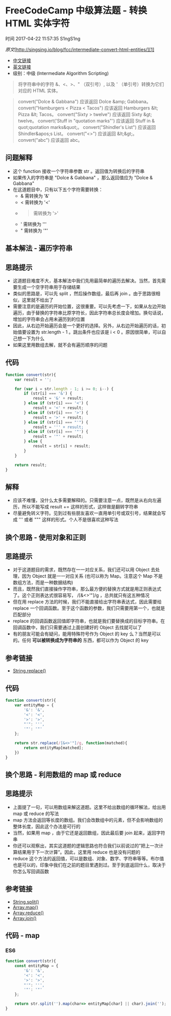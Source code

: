# FreeCodeCamp 中级算法题 - 转换 HTML 实体字符

 时间 2017-04-22 11:57:35  S1ngS1ng

_原文_[http://singsing.io/blog/fcc/intermediate-convert-html-entities/][1]



* [中文链接][4]
* [英文链接][5]
* 级别：中级 (Intermediate Algorithm Scripting)

> 将字符串中的字符 &、<、>、" （双引号）, 以及 ' （单引号）转换为它们对应的 HTML 实体。


> convert("Dolce & Gabbana") 应该返回 Dolce &​amp; Gabbana。
> convert("Hamburgers < Pizza < Tacos") 应该返回 Hamburgers &​lt; Pizza &​lt; Tacos。
> convert("Sixty > twelve") 应该返回 Sixty &​gt; twelve。
> convert('Stuff in "quotation marks"') 应该返回 Stuff in &​quot;quotation marks&​quot;。
> convert("Shindler's List") 应该返回 Shindler&​apos;s List。
> convert("<>") 应该返回 &​lt;&​gt;。
> convert("abc") 应该返回 abc。



## 问题解释 

* 这个 function 接收一个字符串参数 str 。返回值为转换后的字符串
* 如果传入的字符串是 "Dolce & Gabbana" ，那么返回值应为 "Dolce & Gabbana"
* 在这道题目中，只有以下五个字符需要转换： 
  * & 需转换为 '&'
  * < 需转换为 '<'
  * > 需转换为 '>'
  * ' 需转换为 '''
  * " 需转换为 '"'

## 基本解法 - 遍历字符串 

## 思路提示 

* 这道题目难度不大，基本解法中我们先用最简单的遍历去解决。当然，首先需要生成一个空字符串用于存储结果
* 类似的思路是，可以先 split ，然后操作数组，最后再 join 。由于思路很相似，这里就不给出了
* 需要注意的是遍历的开始位置，这很重要。可以先考虑一下，如果从左边开始遍历，由于替换的字符串比原字符长，因此字符串总长度会增加。换句话说，增加的字符串会占用未遍历到的位置
* 因此，从右边开始遍历会是一个更好的选择。另外，从右边开始遍历的话，初始值要设置为 str.length - 1 。跳出条件也应该是 i < 0 。原因很简单，可以自己想一下为什么
* 如果这里用数组去解，就不会有遍历顺序的问题

## 代码 
```js
function convert(str){
    var result = '';

    for (var i = str.length - 1; i >= 0; i--) {
        if (str[i] === '&') {
            result = '&' + result;
        } else if (str[i] === '<') {
            result = '<' + result;
        } else if (str[i] === '>') {
            result = '>' + result;
        } else if (str[i] === "'") {
            result = ''' + result;
        } else if (str[i] === '"') {
            result = '"' + result;
        } else {
            result = str[i] + result;
        }
    }

    return result;
}

```
## 解释 

* 应该不难懂，没什么太多需要解释的。只需要注意一点，既然是从右向左遍历，所以不能写成 result += 这样的形式，这样做是翻转字符串
* 尽量避免转义字符。见到过有些朋友喜欢一直用单引号或双引号，结果就会写成 '\'' 或者 "\"" 这样的形式。个人不是很喜欢这种写法

## 换个思路 - 使用对象和正则 

## 思路提示 

* 对于这道题目的需求，既然存在一一对应关系，我们还可以用 Object 去处理，因为 Object 就是一一对应关系 (也可以称为 Map。注意这个 Map 不是数组方法，而是一种数据结构)
* 而且，既然我们直接操作字符串，那么最方便的替换方式就是用正则表达式了。这个正则表达式很容易写， /[&<>'"]/g ，总共就只有这五种情况
* 但在用 replace 方法的时候，我们不能直接给出字符串表达式，因此需要给 replace 一个回调函数。至于这个函数的参数，我们只需要用第一个，也就是匹配部分
* replace 的回调函数返回值即字符串，也就是我们要替换成的目标字符串。在回调函数中，我们只需要通过上面创建好的 Object 去找就可以了
* 有的朋友可能会有疑问，能用特殊符号作为 Object 的 key 么？当然是可以的。任何 **可以被转换成为字符串的** 东西，都可以作为 Object 的 key

## 参考链接 

* [String.replace()][6]

## 代码 
```js
function convert(str){
    var entityMap = {
        '&': '&',
        '<': '<',
        '>': '>',
        "'": ''',
        '"': '"'
    };

    return str.replace(/[&<>'"]/g, function(matched){
        return entityMap[matched];
    })
}
```

## 换个思路 - 利用数组的 map 或 reduce 

## 思路提示 

* 上面提了一句，可以用数组来解这道题。这里不给出数组的循环解法，给出用 map 或 reduce 的写法
* map 方法会返回等长度的数组。我们会改数组中的元素，但不会影响数组的整体长度，因此这个办法是可行的
* 当然，如果用 map ，由于它还是返回数组，因此最后要 join 起来，返回字符串
* 你还可以观察出，其实这道题的逻辑思路也符合我们以前说过的”把上一次计算结果用于下一次计算”。因此，这里用 reduce 也是没有问题的
* reduce 这个方法的返回值，可以是数组、对象、数字、字符串等等。布尔值也是可以的，印象中我们在之前的题目里遇到过。至于到底返回什么，取决于你怎么写回调函数

## 参考链接 

* [String.split()][7]
* [Array.map()][8]
* [Array.reduce()][9]
* [Array.join()][10]

## 代码 - map 

### ES6 
```js
function convert(str){
    const entityMap = {
        '&': '&',
        '<': '<',
        '>': '>',
        "'": ''',
        '"': '"'
    };

    return str.split('').map(char=> entityMap[char] || char).join('');
}
```

[1]: http://singsing.io/blog/fcc/intermediate-convert-html-entities/?utm_source=tuicool&utm_medium=referral
[4]: https://www.freecodecamp.cn/challenges/convert-html-entities
[5]: https://www.freecodecamp.com/challenges/convert-html-entities
[6]: https://developer.mozilla.org/zh-CN/docs/Web/JavaScript/Reference/Global_Objects/String/replace
[7]: https://developer.mozilla.org/zh-CN/docs/Web/JavaScript/Reference/Global_Objects/String/split
[8]: https://developer.mozilla.org/zh-CN/docs/Web/JavaScript/Reference/Global_Objects/Array/map
[9]: https://developer.mozilla.org/zh-CN/docs/Web/JavaScript/Reference/Global_Objects/Array/reduce
[10]: https://developer.mozilla.org/zh-CN/docs/Web/JavaScript/Reference/Global_Objects/Array/join